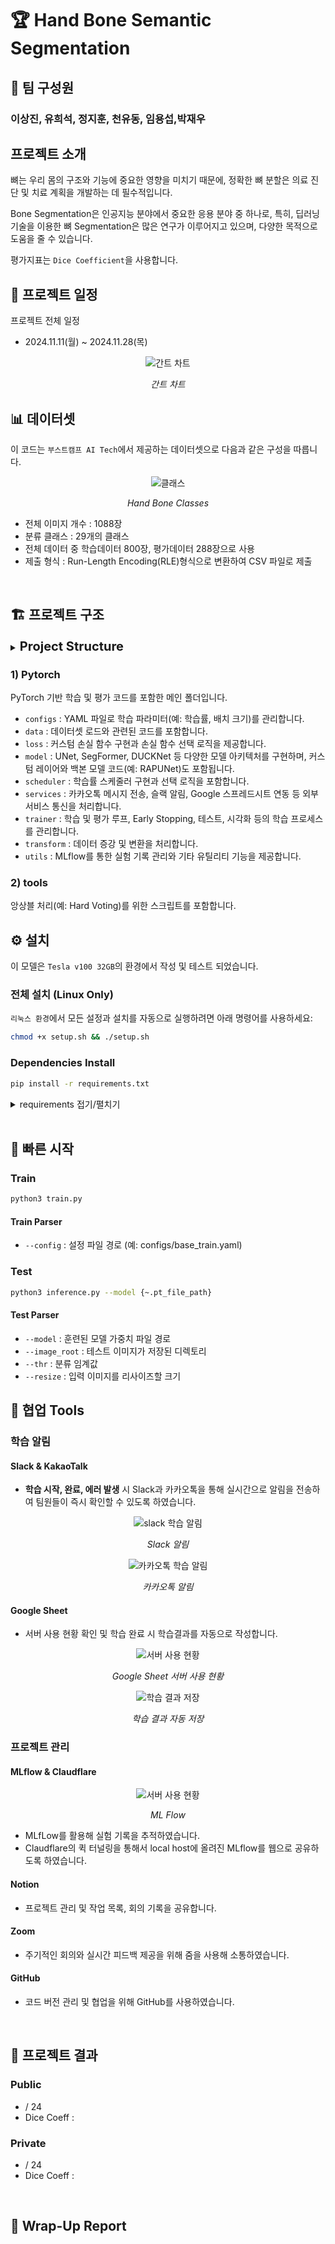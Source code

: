 
# 🏆 Hand Bone Semantic Segmentation

## 🥇 팀 구성원

### 이상진, 유희석, 정지훈, 천유동, 임용섭,박재우
## 프로젝트 소개
뼈는 우리 몸의 구조와 기능에 중요한 영향을 미치기 때문에, 정확한 뼈 분할은 의료 진단 및 치료 계획을 개발하는 데 필수적입니다.

Bone Segmentation은 인공지능 분야에서 중요한 응용 분야 중 하나로, 특히, 딥러닝 기술을 이용한 뼈 Segmentation은 많은 연구가 이루어지고 있으며, 다양한 목적으로 도움을 줄 수 있습니다.

평가지표는 `Dice Coefficient`을 사용합니다.
<br />

## 📅 프로젝트 일정
프로젝트 전체 일정

- 2024.11.11(월) ~ 2024.11.28(목)

<div align='center'>
    <img src='.\img\gantt.png', alt='간트 차트'>
    <p><em>간트 차트</em></p>
</div>

## 📊 데이터셋
이 코드는 `부스트캠프 AI Tech`에서 제공하는 데이터셋으로 다음과 같은 구성을 따릅니다. 
<div align='center'>
    <img src='.\img\classes.png', alt='클래스'>
    <p><em>Hand Bone Classes</em></p>
</div>


- 전체 이미지 개수 : 1088장
- 분류 클래스 : 29개의 클래스
- 전체 데이터 중 학습데이터 800장, 평가데이터 288장으로 사용
- 제출 형식 : Run-Length Encoding(RLE)형식으로 변환하여 CSV 파일로 제출
<br />

## 🏗️ 프로젝트 구조

<details>
<summary><span style="font-size: 20px; font-weight: bold">Project Structure</span></summary>

```plaintext
Project
│   README.md
├───📂 EDA
├───📂 img
├───📂 pytorch/
│   │   📄 .gitignore
│   │   📄 inference.py
│   │   📄 K-fold_ensemble.py
│   │   📄 requirements.txt
│   │   📄 train.py
│   ├───📂 configs
│   │       📄 base_train.yaml
│   ├───📂 data
│   │       📄 test_dataset.py
│   │       📄 train_dataset.py
│   ├───📂 loss
│   │       📄 loss.py
│   │       📄 loss_selector.py
│   ├───📂 models
│   │   ├───📂 CUSTOM
│   │   ├───📂 DUCKNet
│   │   ├───📂 fcn_resnet50
│   │   ├───📂 NestedUNet
│   │   ├───📂 RAPUNet
│   │   ├───📂 SegFormer
│   │   ├───📂 UNet
│   │   └───📂 UNet3plus
│   ├───📂 scheduler
│   │   │   📄 scheduler_selector.py
│   │   └───📂 CustomCAWR
│   │           📄 CustomCosineAnnealingWarmupRestarts.py
│   ├───📂 services
│   │       📄 kakao.py
│   │       📄 refresh_kakao_token.py
│   │       📄 sheet_kakao_key_update.py
│   │       📄 sheet_pull_kakao_key.py
│   │       📄 slack.py
│   │       📄 spreadsheet.py
│   ├───📂 trainer
│   │       📄 Earlystopping.py
│   │       📄 test.py
│   │       📄 test_rle.py
│   │       📄 trainer.py
│   │       📄 visualize.py
│   ├───📂 transform
│   │       📄 transform.py
│   └───📂 utils
│           📄 mlflow.py
│           📄 util.py
└───📂 tools
        📄 hard_voting.py
```

</details>


### 1) Pytorch
PyTorch 기반 학습 및 평가 코드를 포함한 메인 폴더입니다.
- `configs` : YAML 파일로 학습 파라미터(예: 학습률, 배치 크기)를 관리합니다.
- `data` : 데이터셋 로드와 관련된 코드를 포함합니다.
- `loss` : 커스텀 손실 함수 구현과 손실 함수 선택 로직을 제공합니다.
- `model` : UNet, SegFormer, DUCKNet 등 다양한 모델 아키텍처를 구현하며, 커스텀 레이어와 백본 모델 코드(예: RAPUNet)도 포함됩니다.
- `scheduler` : 학습률 스케줄러 구현과 선택 로직을 포함합니다.
- `services` : 카카오톡 메시지 전송, 슬랙 알림, Google 스프레드시트 연동 등 외부 서비스 통신을 처리합니다.
- `trainer` : 학습 및 평가 루프, Early Stopping, 테스트, 시각화 등의 학습 프로세스를 관리합니다.
- `transform` : 데이터 증강 및 변환을 처리합니다.
- `utils` : MLflow를 통한 실험 기록 관리와 기타 유틸리티 기능을 제공합니다.

### 2) tools
앙상블 처리(예: Hard Voting)를 위한 스크립트를 포함합니다.
<br />

## ⚙️ 설치
이 모델은 `Tesla v100 32GB`의 환경에서 작성 및 테스트 되었습니다.

### 전체 설치 (Linux Only)
`리눅스 환경`에서 모든 설정과 설치를 자동으로 실행하려면 아래 명령어를 사용하세요:
```bash
chmod +x setup.sh && ./setup.sh
```
### Dependencies Install
```bash
pip install -r requirements.txt
```

<details>
<summary>requirements 접기/펼치기</summary>

- albumentations==1.4.21
- altair==5.5.0
- fsspec==2023.9.2
- gitpython==3.1.43
- google-api-python-client==2.154.0
- google-auth==2.36.0
- google-auth-oauthlib==1.2.1
- joblib==1.4.2
- matplotlib==3.9.2
- mlflow==2.18.0
- numpy==1.26.0
- omegaconf==2.3.0
- opencv-python==4.10.0.84
- pandas==2.2.3
- PyYAML==6.0
- scikit-learn==1.5.2
- scipy==1.14.1
- seaborn==0.13.2
- streamlit==1.40.1
- torch==2.1.0
- torchvision==0.16.0
- tqdm==4.67.1
- ttach==0.0.3

</details>

<br />

## 🚀 빠른 시작
### Train
```bash
python3 train.py
```
#### Train Parser
- `--config` : 설정 파일 경로 (예: configs/base_train.yaml)

### Test
```bash
python3 inference.py --model {~.pt_file_path}
```

#### Test Parser
- `--model` : 훈련된 모델 가중치 파일 경로
- `--image_root` : 테스트 이미지가 저장된 디렉토리
- `--thr` : 분류 임계값
- `--resize` : 입력 이미지를 리사이즈할 크기

## 🤝 협업 Tools
### 학습 알림
#### Slack & KakaoTalk
- **학습 시작, 완료, 에러 발생** 시 Slack과 카카오톡을 통해 실시간으로 알림을 전송하여 팀원들이 즉시 확인할 수 있도록 하였습니다.
<div align='center'>
    <img src='.\img\slack.png', alt='slack 학습 알림'>
    <p><em>Slack 알림</em></p>
    <img src='.\img\kakaotalk.png', alt='카카오톡 학습 알림'>
    <p><em>카카오톡 알림</em></p>
</div>

#### Google Sheet
- 서버 사용 현황 확인 및 학습 완료 시 학습결과를 자동으로 작성합니다.
<div align='center'>
    <img src='.\img\spreadsheet_server.png', alt='서버 사용 현황'>
    <p><em>Google Sheet 서버 사용 현황</em></p>
    <img src='.\img\spreadsheet_result.png', alt='학습 결과 저장'>
    <p><em>학습 결과 자동 저장</em></p>
</div>

### 프로젝트 관리
#### MLflow & Claudflare
<div align='center'>
    <img src='.\img\mlflow.png', alt='서버 사용 현황'>
    <p><em>ML Flow</em></p>
</div>

- MLfLow를 활용해 실험 기록을 추적하였습니다.
- Claudflare의 퀵 터널링을 통해서 local host에 올려진 MLflow를 웹으로 공유하도록 하였습니다.

#### Notion
- 프로젝트 관리 및 작업 목록, 회의 기록을 공유합니다.
#### Zoom
- 주기적인 회의와 실시간 피드백 제공을 위해 줌을 사용해 소통하였습니다.
#### GitHub
- 코드 버전 관리 및 협업을 위해 GitHub를 사용하였습니다.

<br />


## 🎯 프로젝트 결과
### Public
-  / 24
- Dice Coeff : 
### Private
-  / 24
- Dice Coeff : 

<br />

## 🏅 Wrap-Up Report   
### 

